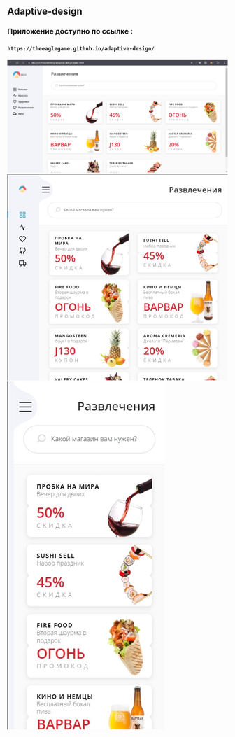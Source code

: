 ## Adaptive-design

### Приложение доступно по ссылке :

#### `https://theeaglegame.github.io/adaptive-design/`

![alt text](screenshots/Screenshot_1.jpg "desktop")
![alt text](screenshots/Screenshot_2.jpg "tablet")
![alt text](screenshots/Screenshot_3.jpg "mobile")


